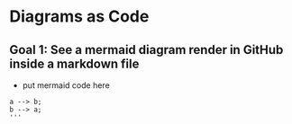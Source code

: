 # Diagrams as Code

## Goal 1: See a mermaid diagram render in GitHub inside a markdown file
- put mermaid code here
```graph
a --> b;
b --> a;
'''
